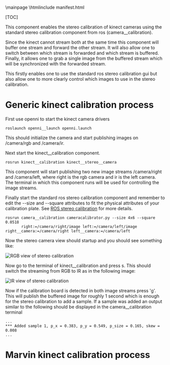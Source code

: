 
\mainpage
\htmlinclude manifest.html

[TOC]

This component enables the stereo calibration of kinect cameras using the standard 
stereo calibration component from ros (camera__calibration).

Since the kinect cannot stream both at the same time this component will buffer one stream
and forward the other stream. It will also allow one to switch between which stream is forwarded 
and which stream is buffered. Finally, it allows one to grab a single image from the buffered 
stream which will be synchronized with the forwarded stream. 

This firstly enables one to use the standard ros stereo calibration gui but also allow
one to more clearly control which images to use in the stereo calibration. 


# Generic kinect calibration process # 

First use openni to start the kinect camera drivers 

	roslaunch openni__launch openni.launch

This should initialize the camera and start publishing images on /camera/rgb and /camera/ir.

Next start the kinect__calibration component.

	rosrun kinect__calibration kinect__stereo__camera

This component will start publishing two new image streams /camera/right and /camera/left, where
right is the rgb camera and ir is the left camera. The terminal in which this component
runs will be used for controlling the image streams.

Finally start the standard ros stereo calibration component and remember to edit the --size 
and --square attributes to fit the physical attributes of your calibration plate. See 
[ROS stereo calibration](http://www.ros.org/wiki/camera_calibration/Tutorials/StereoCalibration) for 
more details.     

	rosrun camera__calibration cameracalibrator.py --size 4x6 --square 0.0518 
		   right:=/camera/right/image left:=/camera/left/image right__camera:=/camera/right left__camera:=/camera/left 

Now the stereo camera view should startup and you should see something like:

![RGB view of stereo calibration](images/first-view-stereo.png)

Now go to the terminal of kinect__calibration and press s. This should switch the streaming from 
RGB to IR as in the following image:

![IR view of stereo calibration](images/second-view-stereo.png)

Now if the calibration board is detected in both image streams press 'g'. This will publish the buffered image 
for roughly 1 second which is enough for the stereo calibration to add a sample. If a sample was added an output 
similar to the following should be displayed in the camera__calibration terminal 
	
	...
	*** Added sample 1, p_x = 0.383, p_y = 0.549, p_size = 0.165, skew = 0.008
	...
 

# Marvin kinect calibration process #

